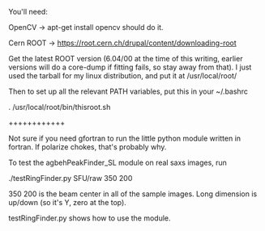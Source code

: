 You'll need:

OpenCV -> apt-get install opencv should do it.

Cern ROOT -> https://root.cern.ch/drupal/content/downloading-root

Get the latest ROOT version (6.04/00 at the time of this writing, earlier versions will do a core-dump if fitting fails, so stay away from that). I just used the tarball for my linux distribution, and put it at /usr/local/root/

Then to set up all the relevant PATH variables, put this in your ~/.bashrc

. /usr/local/root/bin/thisroot.sh


++++++++++++

Not sure if you need gfortran to run the little python module written in fortran. If polarize chokes, that's probably why.

To test the agbehPeakFinder_SL module on real saxs images, run

./testRingFinder.py SFU/raw 350 200

350 200 is the beam center in all of the sample images. Long dimension is up/down (so it's Y, zero at the top).


testRingFinder.py shows how to use the module.


